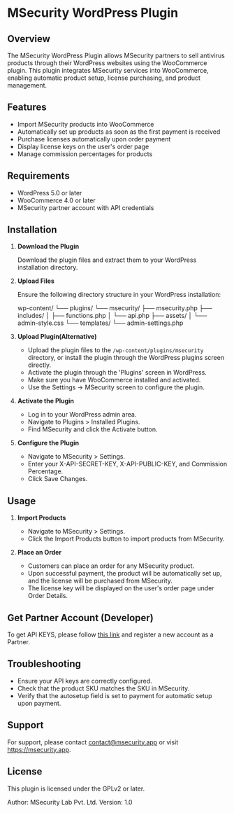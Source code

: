 MSecurity WordPress Plugin
==========================

Overview
--------

The MSecurity WordPress Plugin allows MSecurity partners to sell antivirus products through their WordPress websites using the WooCommerce plugin. This plugin integrates MSecurity services into WooCommerce, enabling automatic product setup, license purchasing, and product management.

Features
--------

- Import MSecurity products into WooCommerce
- Automatically set up products as soon as the first payment is received
- Purchase licenses automatically upon order payment
- Display license keys on the user's order page
- Manage commission percentages for products

Requirements
------------

- WordPress 5.0 or later
- WooCommerce 4.0 or later
- MSecurity partner account with API credentials

Installation
------------

1. **Download the Plugin**

   Download the plugin files and extract them to your WordPress installation directory.

2. **Upload Files**

   Ensure the following directory structure in your WordPress installation:

   wp-content/
   └── plugins/
       └── msecurity/
           ├── msecurity.php
           ├── includes/
           │   ├── functions.php
           │   └── api.php
           ├── assets/
           │   └── admin-style.css
           └── templates/
               └── admin-settings.php

3. **Upload Plugin(Alternative)**
  
   - Upload the plugin files to the `/wp-content/plugins/msecurity` directory, or install the plugin through the WordPress plugins screen directly.
   - Activate the plugin through the 'Plugins' screen in WordPress.
   - Make sure you have WooCommerce installed and activated.
   - Use the Settings -> MSecurity screen to configure the plugin.


4. **Activate the Plugin**

   - Log in to your WordPress admin area.
   - Navigate to Plugins > Installed Plugins.
   - Find MSecurity and click the Activate button.

5. **Configure the Plugin**

   - Navigate to MSecurity > Settings.
   - Enter your X-API-SECRET-KEY, X-API-PUBLIC-KEY, and Commission Percentage.
   - Click Save Changes.

Usage
-----

1. **Import Products**

   - Navigate to MSecurity > Settings.
   - Click the Import Products button to import products from MSecurity.

2. **Place an Order**

   - Customers can place an order for any MSecurity product.
   - Upon successful payment, the product will be automatically set up, and the license will be purchased from MSecurity.
   - The license key will be displayed on the user's order page under Order Details.


Get Partner Account (Developer)
-------------------------------

To get API KEYS, please follow [this link](https://msecurity.app/auth/register) and register a new account as a Partner.

Troubleshooting
---------------

- Ensure your API keys are correctly configured.
- Check that the product SKU matches the SKU in MSecurity.
- Verify that the autosetup field is set to payment for automatic setup upon payment.

Support
-------

For support, please contact contact@msecurity.app or visit https://msecurity.app.

License
-------

This plugin is licensed under the GPLv2 or later.

Author: MSecurity Lab Pvt. Ltd.
Version: 1.0
